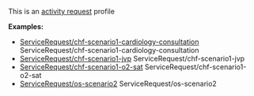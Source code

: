 This is an [activity request](profiles.html#activity-profiles) profile

**Examples:**

*   [ServiceRequest/chf-scenario1-cardiology-consultation](ServiceRequest-chf-scenario1-cardiology-consultation.html) ServiceRequest/chf-scenario1-cardiology-consultation
*   [ServiceRequest/chf-scenario1-jvp](ServiceRequest-chf-scenario1-jvp.html) ServiceRequest/chf-scenario1-jvp
*   [ServiceRequest/chf-scenario1-o2-sat](ServiceRequest-chf-scenario1-o2-sat.html) ServiceRequest/chf-scenario1-o2-sat
*   [ServiceRequest/os-scenario2](ServiceRequest-os-scenario2.html) ServiceRequest/os-scenario2